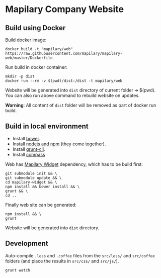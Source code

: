 Mapilary Company Website
========================================

## Build using Docker

Build docker image:

    docker build -t "mapilary/web" https://raw.githubusercontent.com/mapilary/mapilary-web/master/Dockerfile

Run build in docker container:

    mkdir -p dist
    docker run --rm -v $(pwd)/dist:/dist -t mapilary/web

Website will be generated into `dist` directory of current folder ➔ $(pwd).
You can also run above command to rebuild website on updates.

**Warning**: All content of `dist` folder will be removed as part of docker run build.

## Build in local environment

* Install [bower](http://bower.io/#installing-bower).
* Install [nodejs and npm](http://nodejs.org/download/) (they come together).
* Install [grunt-cli](http://gruntjs.com/getting-started).
* Install [compass](http://compass-style.org/install/)

Web has [Mapilary Widget](https://github.com/mapilary/mapilary-widget) dependency, which has to be build first:

    git submodule init && \
    git submodule update && \
    cd mapilary-widget && \
    npm install && bower install && \
    grunt && \
    cd ..

Finally web site can be generated:

    npm install && \
    grunt

Website will be generated into `dist` directory.

## Development

Auto-compile `.less` and `.coffee` files from the `src/less/` and `src/coffee` folders (and place the results in `src/css/` and `src/js/`).

    grunt watch

